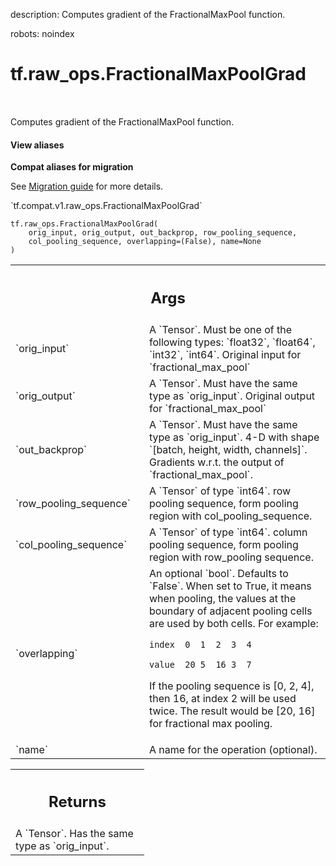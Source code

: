 description: Computes gradient of the FractionalMaxPool function.

robots: noindex

# tf.raw_ops.FractionalMaxPoolGrad

<!-- Insert buttons and diff -->

<table class="tfo-notebook-buttons tfo-api nocontent" align="left">

</table>



Computes gradient of the FractionalMaxPool function.

<section class="expandable">
  <h4 class="showalways">View aliases</h4>
  <p>
<b>Compat aliases for migration</b>
<p>See
<a href="https://www.tensorflow.org/guide/migrate">Migration guide</a> for
more details.</p>
<p>`tf.compat.v1.raw_ops.FractionalMaxPoolGrad`</p>
</p>
</section>

<pre class="devsite-click-to-copy prettyprint lang-py tfo-signature-link">
<code>tf.raw_ops.FractionalMaxPoolGrad(
    orig_input, orig_output, out_backprop, row_pooling_sequence,
    col_pooling_sequence, overlapping=(False), name=None
)
</code></pre>



<!-- Placeholder for "Used in" -->


<!-- Tabular view -->
 <table class="responsive fixed orange">
<colgroup><col width="214px"><col></colgroup>
<tr><th colspan="2"><h2 class="add-link">Args</h2></th></tr>

<tr>
<td>
`orig_input`
</td>
<td>
A `Tensor`. Must be one of the following types: `float32`, `float64`, `int32`, `int64`.
Original input for `fractional_max_pool`
</td>
</tr><tr>
<td>
`orig_output`
</td>
<td>
A `Tensor`. Must have the same type as `orig_input`.
Original output for `fractional_max_pool`
</td>
</tr><tr>
<td>
`out_backprop`
</td>
<td>
A `Tensor`. Must have the same type as `orig_input`.
4-D with shape `[batch, height, width, channels]`.  Gradients
w.r.t. the output of `fractional_max_pool`.
</td>
</tr><tr>
<td>
`row_pooling_sequence`
</td>
<td>
A `Tensor` of type `int64`.
row pooling sequence, form pooling region with
col_pooling_sequence.
</td>
</tr><tr>
<td>
`col_pooling_sequence`
</td>
<td>
A `Tensor` of type `int64`.
column pooling sequence, form pooling region with
row_pooling sequence.
</td>
</tr><tr>
<td>
`overlapping`
</td>
<td>
An optional `bool`. Defaults to `False`.
When set to True, it means when pooling, the values at the boundary
of adjacent pooling cells are used by both cells. For example:

`index  0  1  2  3  4`

`value  20 5  16 3  7`

If the pooling sequence is [0, 2, 4], then 16, at index 2 will be used twice.
The result would be [20, 16] for fractional max pooling.
</td>
</tr><tr>
<td>
`name`
</td>
<td>
A name for the operation (optional).
</td>
</tr>
</table>



<!-- Tabular view -->
 <table class="responsive fixed orange">
<colgroup><col width="214px"><col></colgroup>
<tr><th colspan="2"><h2 class="add-link">Returns</h2></th></tr>
<tr class="alt">
<td colspan="2">
A `Tensor`. Has the same type as `orig_input`.
</td>
</tr>

</table>

